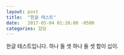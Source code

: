 ```yaml
---
layout: post
title:  "한글 테스트"
date:   2017-05-04 01:26:00 -0500
categories: 잡담 
---
```


한글 테스트입니다. 하나 둘 셋 하나 둘 셋 합이 십이.

